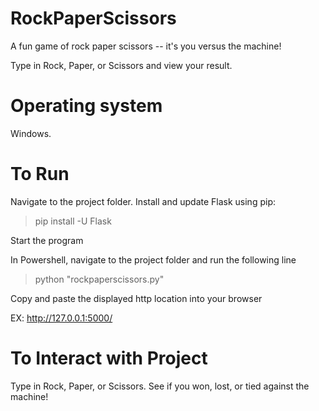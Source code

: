 # RockPaperScissors
A fun game of rock paper scissors -- it's you versus the machine!

Type in Rock, Paper, or Scissors and view your result. 

# Operating system
Windows.

# To Run
Navigate to the project folder. Install and update Flask using pip:
  
  > pip install -U Flask

Start the program

In Powershell, navigate to the project folder and run the following line
  
  > python "rockpaperscissors.py"
  
Copy and paste the displayed http location into your browser

  EX: http://127.0.0.1:5000/
  
# To Interact with Project
 Type in Rock, Paper, or Scissors. See if you won, lost, or tied against the machine!
